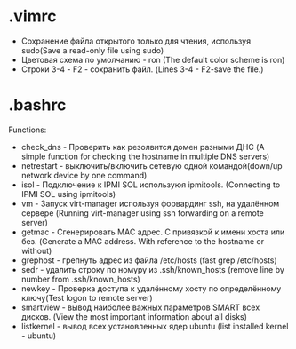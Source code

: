# .vimrc
 - Сохранение файла открытого только для чтения, используя sudo(Save a read-only file using sudo)
 - Цветовая схема по умолчанию - ron (The default color scheme is ron)
 - Строки 3-4 - F2 - сохранить файл. (Lines 3-4 - F2-save the file.)
 
# .bashrc
Functions:
 - check_dns - Проверить как резолвится домен разными ДНС (A simple function for checking the hostname in multiple DNS servers)
 - netrestart - выключить/включить сетевую  одной командой(down/up network device by one command)
 - isol - Подключение к IPMI SOL используюя ipmitools. (Connecting to IPMI SOL using ipmitools)
 - vm - Запуск virt-manager используя форвардинг ssh, на удалённом сервере (Running virt-manager using ssh forwarding on a remote server)
 - getmac - Сгенерировать MAC адрес. С привязкой к имени хоста или без. (Generate a MAC address. With reference to the hostname or without)
 - grephost - грепнуть адрес из файла /etc/hosts (fast grep /etc/hosts)
 - sedr - удалить строку по номуру из .ssh/known_hosts (remove line by number from .ssh/known_hosts)
 - newkey - Проверка доступа к удалённому хосту по определённому ключу(Test logon to remote server)
 - smartview - вывод наиболее важных параметров SMART всех дисков. (View the most important information about all disks)
 - listkernel - вывод всех установленных ядер ubuntu (list installed kernel - ubuntu)
